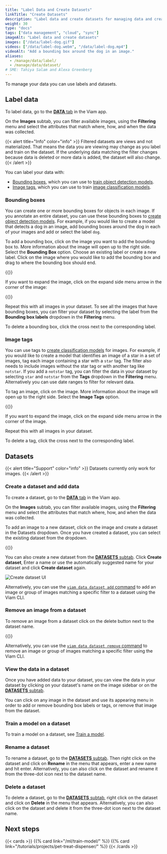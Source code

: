 ```yaml
---
title: "Label Data and Create Datasets"
linkTitle: "Create Datasets"
description: "Label data and create datasets for managing data and creating machine learning models."
weight: 30
type: "docs"
tags: ["data management", "cloud", "sync"]
imageAlt: "Label data and create datasets"
images: ["/data/label-dog.gif"]
videos: ["/data/label-dog.webm", "/data/label-dog.mp4"]
videoAlt: "Add a bounding box around the dog in an image."
aliases:
  - /manage/data/label/
  - /manage/data/dataset/
# SME: Tahiya Salam and Alexa Greenberg
---
```


To manage your data you can use labels and datasets.

## Label data

To label data, go to the [**DATA** tab](https://app.viam.com/data/view) in the Viam app.

On the **Images** subtab, you can filter available images, using the **Filtering** menu and select the attributes that match where, how, and when the data was collected.

{{< alert title="Info" color="info" >}}
Filtered datasets are views and not materialized.
That means the data you are viewing may change as you label and train on the dataset.
If the underlying data matching the filter changes because data is deleted or more data is added, the dataset will also change.
{{< /alert >}}

You can label your data with:

- [Bounding boxes](#bounding-boxes), which you can use to [train object detection models](/ml/train-model/#train-a-model).
- [Image tags](#image-tags), which you can use to train [image classification models](/ml/train-model/#train-a-model).

### Bounding boxes

You can create one or more bounding boxes for objects in each image.
If you annotate an entire dataset, you can use these bounding boxes to [create object detection models](/ml/train-model/#train-a-model).
For example, if you would like to create a model that detects a dog in an image, add bounding boxes around the dog in each of your images and add or select the label `dog`.

To add a bounding box, click on the image you want to add the bounding box to.
More information about the image will open up to the right side.
Select the **Bounding Box** option.
Choose an existing label or create a new label.
Click on the image where you would like to add the bounding box and drag to where the bounding box should end.

{{<gif webm_src="/data/label-dog.webm" mp4_src="/data/label-dog.mp4" alt="Add a bounding box around the dog in an image">}}

If you want to expand the image, click on the expand side menu arrow in the corner of the image:

{{<gif webm_src="/data/label-dog-big.webm" mp4_src="/data/label-dog-big.mp4" alt="Add a bounding box around the dog in an image in a big menu">}}

Repeat this with all images in your dataset.
To see all the images that have bounding boxes, you can filter your dataset by selecting the label from the **Bounding box labels** dropdown in the **Filtering** menu.

To delete a bounding box, click the cross next to the corresponding label.

### Image tags

You can use tags to [create classification models](/ml/train-model/#train-a-model) for images.
For example, if you would like to create a model that identifies an image of a star in a set of images, tag each image containing a star with a `star` tag.
The filter also needs to include images without the star tag or with another tag like `notstar`.
If you add a `notstar` tag, you can filter the data in your dataset by selecting `star` and `notstar` from the **Tags** dropdown in the **Filtering** menu.
Alternatively you can use date ranges to filter for relevant data.

To tag an image, click on the image.
More information about the image will open up to the right side.
Select the **Image Tags** option.

{{<gif webm_src="/data/tag-star.webm" mp4_src="/data/tag-star.mp4" alt="Tag image with a star label">}}

If you want to expand the image, click on the expand side menu arrow in the corner of the image.

Repeat this with all images in your dataset.

To delete a tag, click the cross next to the corresponding label.

## Datasets

{{< alert title="Support" color="info" >}}
Datasets currently only work for images.
{{< /alert >}}

### Create a dataset and add data

To create a dataset, go to the [**DATA** tab](https://app.viam.com/data/view) in the Viam app.

On the **Images** subtab, you can filter available images, using the **Filtering** menu and select the attributes that match where, how, and when the data was collected.

To add an image to a new dataset, click on the image and create a dataset in the Datasets dropdown.
Once you have created a dataset, you can select the existing dataset from the dropdown.

{{<gif webm_src="/data/add-to-dataset.webm" mp4_src="/data/add-to-dataset.mp4" alt="Add image to dataset">}}

You can also create a new dataset from the [**DATASETS** subtab](https://app.viam.com/data/datasets).
Click **Create dataset**, Enter a name or use the automatically suggested name for your dataset and click **Create dataset** again.

![Create dataset UI](/data/create-dataset.png)

Alternatively, you can use the [`viam data dataset add` command](/fleet/cli/#data) to add an image or group of images matching a specific filter to a dataset using the Viam CLI.

### Remove an image from a dataset

To remove an image from a dataset click on the delete button next to the dataset name.

{{<gif webm_src="/data/delete-from-dataset.webm" mp4_src="/data/delete-from-dataset.mp4" alt="Remove from dataset">}}

Alternatively, you can use the [`viam data dataset remove` command](/fleet/cli/#data) to remove an image or group of images matching a specific filter using the Viam CLI.

### View the data in a dataset

Once you have added data to your dataset, you can view the data in your dataset by clicking on your dataset's name on the image sidebar or on the [**DATASETS** subtab](https://app.viam.com/data/datasets).

You can click on any image in the dataset and use its appearing menu in order to add or remove bounding box labels or tags, or remove that image from the dataset.

### Train a model on a dataset

To train a model on a dataset, see [Train a model](/ml/train-model/).

### Rename a dataset

To rename a dataset, go to the [**DATASETS** subtab](https://app.viam.com/data/datasets).
Then right click on the dataset and click on **Rename** in the menu that appears, enter a new name and hit enter.
Alternatively, you can also click on the dataset and rename it from the three-dot icon next to the dataset name.

### Delete a dataset

To delete a dataset, go to the [**DATASETS** subtab](https://app.viam.com/data/datasets), right click on the dataset and click on **Delete** in the menu that appears.
Alternatively, you can also click on the dataset and delete it from the three-dot icon next to the dataset name.

## Next steps

{{< cards >}}
{{% card link="/ml/train-model/" %}}
{{% card link="/tutorials/projects/pet-treat-dispenser/" %}}
{{< /cards >}}
